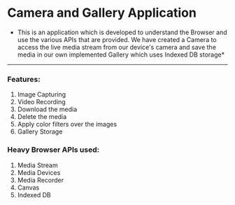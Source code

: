 # Camera and Gallery Application
* This is an application which is developed to understand the Browser and use the various APIs that are provided. We have created a Camera to access the live media stream from our device's camera and save the media in our own implemented Gallery which uses Indexed DB storage*
________________________________________________________________________________________________________________________________________________________
### Features:

<ol>
  <li>Image Capturing</li>
  <li>Video Recording</li>
  <li>Download the media</li>
  <li>Delete the media</li>
  <li>Apply color filters over the images</li>
  <li>Gallery Storage</li>
</ol>


### Heavy Browser APIs used:

<ol>
  <li>Media Stream</li>
  <li>Media Devices</li>
  <li>Media Recorder</li>
  <li>Canvas</li>
  <li>Indexed DB</li>
</ol>
